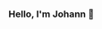 ### Hello, I'm Johann 👋

<!--
**DataLovecraft/DataLovecraft** is a ✨ _special_ ✨ repository because its `README.md` (this file) appears on your GitHub profile.

#### 🔭 Things I am currently working on: 
- Finishing the Data Science track and getting endorsed by Lambda School
- Taking supplemental online courses about Data Science and Machine Learning 
- My blog on Mathematics, mind blowing physics and philosophy. 🚀 *coming soon*

#### :muscle: Things I am challenging myself with:
- Waking up at 5am and sleeping earlier during the week
- Coding at least 4 hours a day
- Exercising 4 days a week
- Improving my profile to have a greater reach on the internet 


#### 📫 How to reach me:
<a href="https://linktr.ee/Johann_augustine">
    <img align="left" alt="Johann linktree" width="22px" src="https://www.google.com/url?sa=i&url=https%3A%2F%2Ficons8.com%2Ficon%2FGfTOMrwiax2M%2Flinktree&psig=AOvVaw0t0XMslzeW1BTgolPqWZpL&ust=1602969134340000&source=images&cd=vfe&ved=0CAIQjRxqFwoTCPCOxcKDuuwCFQAAAAAdAAAAABAD"/></a>
https://linktr.ee/Johann_augustine
- ⚡ Fun fact: ...
-->
